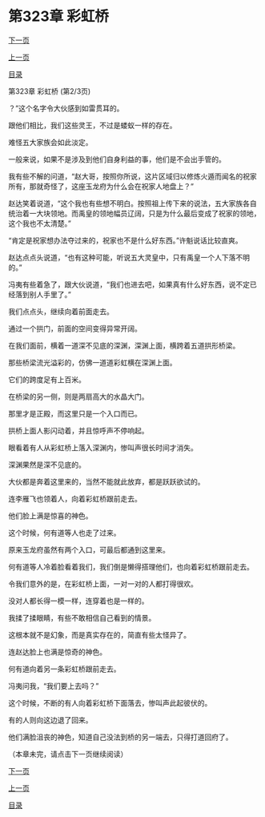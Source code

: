 <h1>第323章    彩虹桥</h1>
            <div><p><a href="./968_%E7%AC%AC323%E7%AB%A0_%E5%BD%A9%E8%99%B9%E6%A1%A5.md">下一页</a></p><p><a href="./966_%E7%AC%AC323%E7%AB%A0_%E5%BD%A9%E8%99%B9%E6%A1%A5.md">上一页</a></p><p><a href="../">目录</a></p></div>
            <div><p>第323章    彩虹桥 (第2/3页)</p><p>？”这个名字令大伙感到如雷贯耳的。</p><p>跟他们相比，我们这些灵王，不过是蝼蚁一样的存在。</p><p>难怪五大家族会如此淡定。</p><p>一般来说，如果不是涉及到他们自身利益的事，他们是不会出手管的。</p><p>我有些不解的问道，“赵大哥，按照你所说，这片区域归以修炼火遁而闻名的祝家所有，那就奇怪了，这座玉龙府为什么会在祝家人地盘上？”</p><p>赵达笑着说道，“这个我也有些想不明白。按照祖上传下来的说法，五大家族各自统治着一大块领地。而禹皇的领地幅员辽阔，只是为什么最后变成了祝家的领地，这个我也不太清楚。”</p><p>“肯定是祝家想办法夺过来的，祝家也不是什么好东西。”许魁说话比较直爽。</p><p>赵达点点头说道，“也有这种可能，听说五大灵皇中，只有禹皇一个人下落不明的。”</p><p>冯夷有些着急了，跟大伙说道，“我们也进去吧，如果真有什么好东西，说不定已经落到别人手里了。”</p><p>我们点点头，继续向着前面走去。</p><p>通过一个拱门，前面的空间变得异常开阔。</p><p>在我们面前，横着一道深不见底的深渊，深渊上面，横跨着五道拱形桥梁。</p><p>那些桥梁流光溢彩的，仿佛一道道彩虹横在深渊上面。</p><p>它们的跨度足有上百米。</p><p>在桥梁的另一侧，则是两扇高大的水晶大门。</p><p>那里才是正殿，而这里只是一个入口而已。</p><p>拱桥上面人影闪动着，并且惊呼声不停响起。</p><p>眼看着有人从彩虹桥上落入深渊内，惨叫声很长时间才消失。</p><p>深渊果然是深不见底的。</p><p>大伙都是奔着这里来的，当然不能就此放弃，都是跃跃欲试的。</p><p>连李雁飞也领着人，向着彩虹桥跟前走去。</p><p>他们脸上满是惊喜的神色。</p><p>这个时候，何有道等人也走了过来。</p><p>原来玉龙府虽然有两个入口，可最后都通到这里来。</p><p>何有道等人冷着脸看着我们，我们倒是懒得搭理他们，也向着彩虹桥跟前走去。</p><p>令我们意外的是，在彩虹桥上面，一对一对的人都打得很欢。</p><p>没对人都长得一模一样，连穿着也是一样的。</p><p>我揉了揉眼睛，有些不敢相信自己看到的情景。</p><p>这根本就不是幻象，而是真实存在的，简直有些太怪异了。</p><p>连赵达脸上也满是惊奇的神色。</p><p>何有道向着另一条彩虹桥跟前走去。</p><p>冯夷问我，“我们要上去吗？”</p><p>这个时候，不断的有人向着彩虹桥下面落去，惨叫声此起彼伏的。</p><p>有的人则向这边退了回来。</p><p>他们满脸沮丧的神色，知道自己没法到桥的另一端去，只得打道回府了。</p><p>（本章未完，请点击下一页继续阅读）</p></div>
            <div><p><a href="./968_%E7%AC%AC323%E7%AB%A0_%E5%BD%A9%E8%99%B9%E6%A1%A5.md">下一页</a></p><p><a href="./966_%E7%AC%AC323%E7%AB%A0_%E5%BD%A9%E8%99%B9%E6%A1%A5.md">上一页</a></p><p><a href="../">目录</a></p></div>